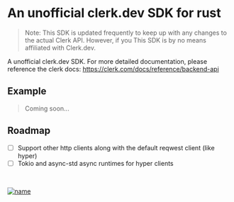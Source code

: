 # An unofficial clerk.dev SDK for rust
> Note: This SDK is updated frequently to keep up with any changes to the actual Clerk API. However, if you  This SDK is by no means affiliated with Clerk.dev.

A unofficial clerk.dev SDK. For more detailed documentation, please reference the clerk docs: https://clerk.com/docs/reference/backend-api

## Example
> Coming soon...

## Roadmap
 - [ ] Support other http clients along with the default reqwest client (like hyper)
 - [ ] Tokio and async-std async runtimes for hyper clients

</br>

[![name](https://user-images.githubusercontent.com/68653294/232106249-fcb88fc1-c6cb-4c07-902d-7f8bed8444a0.svg)](https://cincinnati.ventures)

